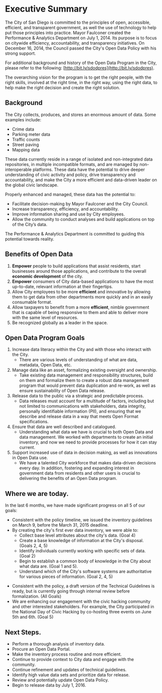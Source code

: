 # Executive Summary

The City of San Diego is committed to the principles of open, accessible, efficient, and transparent government, as well the use of technology to help put those principles into practice.  Mayor Faulconer created the Performance & Analytics Department on July 1, 2014.  Its purpose is to focus on citywide efficiency, accountability, and transparency initiatives.  On December 16, 2014, the Council passed the City's Open Data Policy with his strong support.

For additional background and history of the Open Data Program in the City, please refer to the following: [http://bit.ly/sdodpres](http://bit.ly/sdodpres).

The overarching vision for the program is to get the right people, with the right skills, involved at the right time, in the right way, using the right data, to help make the right decision and create the right solution.

## Background
The City collects, produces, and stores an enormous amount of data.  Some examples include:

* Crime data
* Parking meter data
* Traffic counts
* Street paving
* Mapping data

These data currently reside in a range of isolated and non-integrated data repositories, in multiple incompatible formats, and are managed by non-interoperable platforms.  These data have the potential to drive deeper understanding of civic activity and policy, drive transparency and accountability, and make the City a more efficient and data-driven leader on the global civic landscape.

Properly enhanced and managed, these data has the potential to:

* Facilitate decision-making by Mayor Faulconer and the City Council.
* Increase transparency, efficiency, and accountability.
* Improve information sharing and use by City employees.
* Allow the community to conduct analyses and build applications on top of the City’s data.

The Performance & Analytics Department is committed to guiding this potential towards reality. 


## Benefits of Open Data
1. **Empower** people to build applications that assist residents, start businesses around those applications, and contribute to the overall **economic development** of the city.
2. **Empower** consumers of City data-based applications to have the most up-to-date, relevant information at their fingertips.
3. Allow City employees to be more **efficient** and innovative by allowing them to get data from other departments more quickly and in an easily consumable format.
4. Allow taxpayers to benefit from a more **efficient**, nimble government that is capable of being responsive to them and able to deliver more with the same level of resources.
5. Be recognized globally as a leader in the space.



## Open Data Program Goals
1. Increase data literacy within the City and with those who interact with the City.
    * There are various levels of understanding of what are data, metadata, Open Data, etc.
2. Manage data like an asset, formalizing existing oversight and ownership.
    * Take existing data management and responsibility structures, build on them and formalize them to create a robust data management program that would prevent data duplication and re-work, as well as ensure sustainability of Open Data release.
3. Release data to the public via a strategic and predictable process.
    * Data releases must account for a multitude of factors, including but not limited to communications with stakeholders, data integrity, personally identifiable information (PII), and ensuring that we describe and release data in a way that meets Open Format specifications.
4. Ensure that data are well described and catalogued.
    * Understanding what data we have is crucial to both Open Data and data management.  We worked with departments to create an initial inventory, and now we need to provide processes for how it can stay current.  
5. Support increased use of data in decision making, as well as innovations in Open Data use.
    * We have a talented City workforce that makes data-driven decisions every day.  In addition, fostering and expanding interest in government data from residents and other users is crucial to delivering the benefits of an Open Data program.

## Where we are today.
In the last 6 months, we have made significant progress on all 5 of our goals:
* Consistent with the policy timeline, we issued the inventory guidelines on March 9, before the March 31, 2015 deadline.
* By creating the city's first ever data inventory, we were able to:
    * Collect base level attributes about the city's data. (Goal 4)
    * Create a base knowledge of information at the City's disposal. (Goals 2, 4, 5)
    * Identify individuals currently working with specific sets of data. (Goal 2) 
    * Begin to establish a common body of knowledge in the City about what data are. (Goal 1 and 5).
    * Understand which of the City's software systems are authoritative for various pieces of information. (Goal 2, 4, 5)
+ Consistent with the policy, a draft version of the Technical Guidelines is ready, but is currently going through internal review before formalization. (All Goals)
+ We are enhancing our engagement with the civic hacking community and other interested stakeholders. For example, the City participated in the National Day of Civic Hacking by co-hosting three events on June 5th and 6th.  (Goal 5)

## Next Steps.
* Perform a thorough analysis of inventory data.
* Procure an Open Data Portal.
* Make the inventory process routine and more efficient.
* Continue to provide context to City data and engage with the community.
* Continue refinement and updates of technical guidelines.
* Identify high value data sets and prioritize data for release.
* Review and potentially update Open Data Policy.
* Begin to release data by July 1, 2016.


